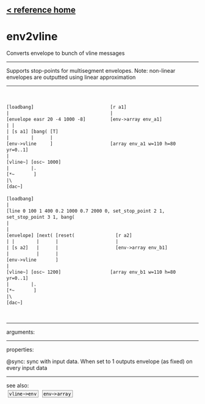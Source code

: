[< reference home](ceammc_lib.html)
---

# env2vline


Converts envelope to bunch of vline messages

---

Supports stop-points for multisegment envelopes. Note: non-linear envelopes are
            outputted using linear approximation<br>


---


```


[loadbang]                            [r a1]
|                                     |
[envelope easr 20 -4 1000 -8]         [env->array env_a1]
| |
| [s a1] [bang( [T]
|        |      |
[env->vline     ]                     [array env_a1 w=110 h=80 yr=0..1]
|
[vline~] [osc~ 1000]
|        |.
[*~       ]
|\
[dac~]

[loadbang]
|
[line 0 100 1 400 0.2 1000 0.7 2000 0, set_stop_point 2 1, set_stop_point 3 1, bang(
|
|
[envelope] [next( [reset(               [r a2]
| |        |      |                     |
| [s a2]   |      |                     [env->array env_b1]
|          |      |
[env->vline       ]
|
[vline~] [osc~ 1200]                  [array env_b1 w=110 h=80 yr=0..1]
|        |.
[*~       ]
|\
[dac~]

            
```

---
arguments:


---
properties:

@sync: sync with input data. When set
            to 1 outputs envelope (as fixed) on every input data<br>

---
see also:<br>
[![vline-&gt;env](img/object_vline-&gt;env.png)](vline->env.html)
[![env-&gt;array](img/object_env-&gt;array.png)](env->array.html)
